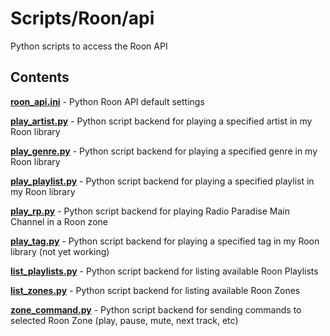 Scripts/Roon/api
================

Python scripts to access the Roon API

Contents
--------

[**roon_api.ini**](Roon/api/roon_api.ini) - Python Roon API default settings

[**play_artist.py**](Roon/api/play_artist.py) - Python script backend for playing a specified artist in my Roon library

[**play_genre.py**](Roon/api/play_genre.py) - Python script backend for playing a specified genre in my Roon library

[**play_playlist.py**](Roon/api/play_playlist.py) - Python script backend for playing a specified playlist in my Roon library

[**play_rp.py**](Roon/api/play_rp.py) - Python script backend for playing Radio Paradise Main Channel in a Roon zone

[**play_tag.py**](Roon/api/play_tag.py) - Python script backend for playing a specified tag in my Roon library (not yet working)

[**list_playlists.py**](Roon/api/list_playlists.py) - Python script backend for listing available Roon Playlists

[**list_zones.py**](Roon/api/list_zones.py) - Python script backend for listing available Roon Zones

[**zone_command.py**](Roon/api/zone_command.py) - Python script backend for sending commands to selected Roon Zone (play, pause, mute, next track, etc)
